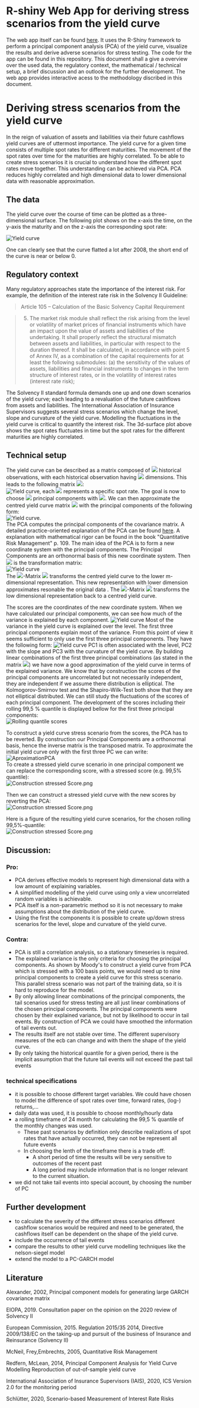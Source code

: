 # R-shiny Web App for deriving stress scenarios from the yield curve
The web app itself can be found [here](https://bt1985.shinyapps.io/ycpca/). It uses the R-Shiny framework to perform a principal component analysis (PCA) of the yield curve, visualize the results and derive adverse scenarios for stress testing. The code for the app can be found in this repository. This document shall a give a overview over the used data, the regulatory context, the mathematical / technical setup, a brief discussion and an outlook for the further development. The web app provides interactive acess to the methodology discribed in this document.

# Deriving stress scenarios from the yield curve
In the reign of valuation of assets and liabilities via their future cashflows yield curves are of uttermost importance. The yield curve for a given time consists of multiple spot rates for different maturities. The movement of the spot rates over time for the maturities are highly correlated. To be able to create stress scenarios it is crucial to understand how the different spot rates move together. This understanding can be achieved via PCA. PCA reduces highly correlated and high dimensional data to lower dimensional data with reasonable approximation. 

## The data
The yield curve over the course of time can be plotted as a three-dimensional surface. The following plot shows on the x-axis the time, on the y-axis the maturity and on the z-axis the corresponding spot rate:

![Yield curve](/assets/yc.png)

One can clearly see that the curve flatted a lot after 2008, the short end of the curve is near or below 0.

## Regulatory context
Many regulatory approaches state the importance of the interest risk. For example, the definition of the interest rate risk in the Solvency II Guideline:

>Article 105 – Calculation of the Basic Solvency Capital Requirement

>5. The market risk module shall reflect the risk arising from the level or volatility of market prices of financial instruments which have an impact upon the value of assets and liabilities of the undertaking. It shall properly reflect the structural mismatch between assets and liabilities, in particular with respect to the duration thereof. It shall be calculated, in accordance with point 5 of Annex IV, as a combination of the capital requirements for at least the following submodules: (a) the sensitivity of the values of assets, liabilities and financial instruments to changes in the term structure of interest rates, or in the volatility of interest rates (interest rate risk); 

The Solvency II standard formula demands one up and one down scenarios of the yield curve; each leading to a revaluation of the future cashflows from assets and liabilities. The International Association of Insurance Supervisors suggests several stress scenarios which change the level, slope and curvature of the yield curve. Modelling the fluctuations in the yield curve is critical to quantify the interest risk. The 3d-surface plot above shows the spot rates fluctuates in time but the spot rates for the different maturities are highly correlated.

## Technical setup
The yield curve can be described as a matrix composed of <img src="https://render.githubusercontent.com/render/math?math=m"> historical observations, with each historical observation having <img src="https://render.githubusercontent.com/render/math?math=n"> dimensions. This leads to the following matrix <img src="https://render.githubusercontent.com/render/math?math=A_{m,n}">:<br />
![Yield curve](/assets/Matrix.png), each <img src="https://render.githubusercontent.com/render/math?math=a_{i,j}"> represents a specific spot rate. The goal is now to choose <img src="https://render.githubusercontent.com/render/math?math=k"> principal components with <img src="https://render.githubusercontent.com/render/math?math=k<m">. We can then approximate the centred yield curve matrix <img src="https://render.githubusercontent.com/render/math?math=\widehat{A}=A-\mu"> with the principal components of the following form:<br />
![Yield curve](/assets/MatrixPCA.png).  
The PCA computes the principal components of the covariance matrix. A detailed practice-oriented explanation of the PCA can be found [here](https://builtin.com/data-science/step-step-explanation-principal-component-analysis). A explanation with mathematical rigor can be found in the book "Quantitative Risk Management" p. 109. The main idea of the PCA is to form a new coordinate system with the principal components. The Principal Components are an orthonormal basis of this new coordinate system. Then <img src="https://render.githubusercontent.com/render/math?math=U^T"> is the transformation matrix: <br />
![Yield curve](/assets/ConstructionU.png) <br />
The  <img src="https://render.githubusercontent.com/render/math?math=m*n">-Matrix <img src="https://render.githubusercontent.com/render/math?math=U^T"> transforms the centred yield curve to the lower m-dimensional representation. This new representation with lower dimension approximates resonable the original data . The <img src="https://render.githubusercontent.com/render/math?math=n*m">-Matrix <img src="https://render.githubusercontent.com/render/math?math=U"> transforms the low dimensional representation back to a centred yield curve. 

The scores are the coordinates of the new coordinate system. When we have calculated our principal components, we can see how much of the variance is explained by each component. 
![Yield curve](/assets/ExplainedVariance.png)
Most of the variance in the yield curve is explained over the level. The first three principal components explain most of the variance. From this point of view it seems sufficient to only use the first three principal components. They have the following form:
![Yield curve](/assets/PC1-3.png)
PC1 is often associated with the level, PC2 with the slope and PC3 with the curvature of the yield curve. By building linear combinations of the first three principal combinations (as stated in the matrix <img src="https://render.githubusercontent.com/render/math?math=\widehat{A}_{m,n}">) we have now a good approximation of the yield curve in terms of the explained variance. We know that by construction the scores of the principal components are uncorrelated but not necessarily independent, they are independent if we assume there distribution is elliptical. The Kolmogorov-Smirnov test and the Shapiro-Wilk-Test both show that they are not elliptical distributed. We can still study the fluctuations of the scores of each principal component. The development of the scores including their rolling 99,5 % quantile is displayed bellow for the first three principal components: <br />
![Rolling quantile scores](/assets/scoresrollingquantile.png)

To construct a yield curve stress scenario from the scores, the PCA has to be reverted. By construction our Principal Components are a orthonormal basis, hence the inverse matrix is the transposed matrix. To approximate the initial yield curve only with the first three PC we can write: <br />
![AproximationPCA](/assets/AproximationPCA.png)<br />
To create a stressed yield curve scenario in one principal component we can replace the corresponding score, with a stressed score (e.g. 99,5% quantile): <br />
![Construction stressed Score.png](/assets/ConstructionstressedScore.png)

Then we can construct a stressed yield curve with the new scores by reverting the PCA: <br />
![Construction stressed Score.png](/assets/StressAproximation.png)

Here is a figure of the resulting yield curve scenarios, for the chosen rolling 99,5%-quantile: <br />
![Construction stressed Score.png](/assets/YC_StressScenario.png)

## Discussion:

### Pro:
- PCA derives effective models to represent high dimensional data with a low amount of explaining variables. 
- A simplified modelling of the yield curve using only a view uncorrelated random variables is achievable. 
- PCA itself is a non-parametric method so it is not necessary to make assumptions about the distribution of the yield curve. 
- Using the first the components it is possible to create up/down stress scenarios for the level, slope and curvature of the yield curve.

### Contra:
- PCA is still a correlation analysis, so a stationary timeseries is required. 
- The explained variance is the only criteria for choosing the principal components. As shown by Moody's to construct a yield curve from PCA which is stressed with a 100 basis points, we would need up to nine principal components to create a yield curve for this stress scenario. This parallel stress scenario was not part of the training data, so it is hard to reproduce for the model.
- By only allowing linear combinations of the principal components, the tail scenarios used for stress testing are all just linear combinations of the chosen principal components. The principal components were chosen by their explained variance, but not by likelihood to occur in tail events. By construction of PCA we could have smoothed the information of tail events out.
- The results itself are not stable over time. The different supervisory measures of the ecb can change and with them the shape of the yield curve. 
- By only taking the historical quantile for a given period, there is the implicit assumption that the future tail events will not exceed the past tail events

### technical specifications
- it is possible to choose different target variables. We could have chosen to model the difference of spot rates over time, forward rates, (log-) returns,…
- daily data was used, it is possible to choose monthly/hourly data
- a rolling timeframe of 24 month for calculating the 99,5 % quantile of the monthly changes was used. 
  - These past scenarios by definition only describe realizations of spot rates that have actually occurred, they can not be represent all future events  
  - In choosing the lenth of the timeframe there is a trade off: 
    - A short period of time the results will be very sensitive to outcomes of the recent past
    - A long period may include information that is no longer relevant to the current situation. 
- we did not take tail events into special account, by choosing the number of PC

## Further development
- to calculate the severity of the different stress scenarios different cashflow scenarios would be required and need to be generated, the cashflows itself can be dependent on the shape of the yield curve. 
- include the occurrence of tail events
- compare the results to other yield curve modelling techniques like the nelson-siegel model
- extend the model to a PC-GARCH model 

## Literature

Alexander, 2002, Principal component models for generating large GARCH covariance matrix

EIOPA, 2019. Consultation paper on the opinion on the 2020 review of Solvency II

European Commission, 2015. Regulation 2015/35 2014, Directive 2009/138/EC on the taking-up and pursuit of the business of Insurance and Reinsurance (Solvency II)

McNeil, Frey,Embrechts, 2005, Quantitative Risk Management

Redfern, McLean, 2014, Principal Component Analysis for Yield Curve Modelling Reproduction of out-of-sample yield curve

International Association of Insurance Supervisors (IAIS), 2020, ICS Version 2.0 for the monitoring period

Schlütter, 2020, Scenario-based Measurement of Interest Rate Risks
